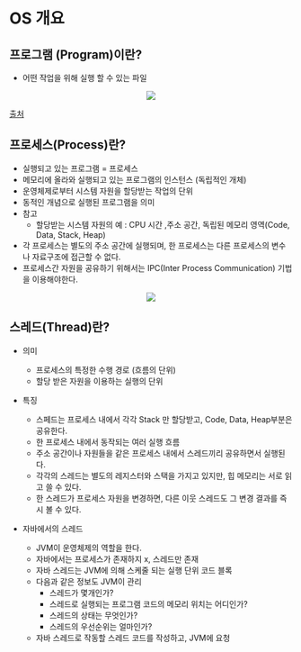 # OS 개요

## 프로그램 (Program)이란?
  * 어떤 작업을 위해 실행 할 수 있는 파일

<p align="center"> 
    <img src="https://gmlwjd9405.github.io/images/os-process-and-thread/process.png">
</p>

[출처](https://gmlwjd9405.github.io/2018/09/14/process-vs-thread.html)

## 프로세스(Process)란?
* 실행되고 있는 프로그램 = 프로세스
* 메모리에 올라와 실행되고 있는 프로그램의 인스턴스 (독립적인 개체)
* 운영체제로부터 시스템 자원을 할당받는 작업의 단위
* 동적인 개념으로 실행된 프로그램을 의미
* 참고
  * 할당받는 시스템 자원의 예 : CPU 시간 ,주소 공간, 독립된 메모리 영역(Code, Data, Stack, Heap)
* 각 프로세스는 별도의 주소 공간에 실행되며, 한 프로세스는 다른 프로세스의 변수나 자료구조에 접근할 수 없다.
* 프로세스간 자원을 공유하기 위해서는 IPC(Inter Process Communication) 기법을 이용해야한다.


<p align="center"> 
    <img src="https://gmlwjd9405.github.io/images/os-process-and-thread/thread.png">
</p>



## 스레드(Thread)란?
* 의미
  * 프로세스의 특정한 수행 경로 (흐름의 단위)
  * 할당 받은 자원을 이용하는 실행의 단위
* 특징
  * 스페드는 프로세스 내에서 각각 Stack 만 할당받고, Code, Data, Heap부분은 공유한다.
  * 한 프로세스 내에서 동작되는 여러 실행 흐름
  * 주소 공간이나 자원들을 같은 프로세스 내에서 스레드끼리 공유하면서 실행된다.
  * 각각의 스레드는 별도의 레지스터와 스택을 가지고 있지만, 힙 메모리는 서로 읽고 쓸 수 있다.
  * 한 스레드가 프로세스 자원을 변경하면, 다른 이웃 스레드도 그 변경 결과를 즉시 볼 수 있다.

* 자바에서의 스레드
  * JVM이 운영체제의 역할을 한다.
  * 자바에서는 프로세스가 존재하지 x, 스레드만 존재
  * 자바 스레드는 JVM에 의해 스케줄 되는 실행 단위 코드 블록
  * 다음과 같은 정보도 JVM이 관리
    * 스레드가 몇개인가?
    * 스레드로 실행되는 프로그램 코드의 메모리 위치는 어디인가?
    * 스레드의 상태는 무엇인가?
    * 스레드의 우선순위는 얼마인가?
  * 자바 스레드로 작동할 스레드 코드를 작성하고, JVM에 요청